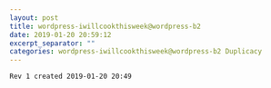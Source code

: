 ```yaml
---
layout: post
title: wordpress-iwillcookthisweek@wordpress-b2
date: 2019-01-20 20:59:12
excerpt_separator: ""
categories: wordpress-iwillcookthisweek@wordpress-b2 Duplicacy
---
```

```
Rev 1 created 2019-01-20 20:49
```
